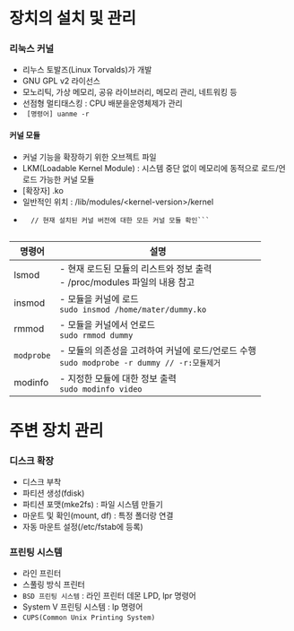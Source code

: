 # 장치의 설치 및 관리
### 리눅스 커널
- 리누스 토발즈(Linux Torvalds)가 개발
- GNU GPL v2 라이선스
- 모노리틱, 가상 메모리, 공유 라이브러리, 메모리 관리, 네트워킹 등
- 선점형 멀티태스킹 : CPU 배분을운영체제가 관리
- ``` [명령어] uanme -r```

#### 커널 모듈
- 커널 기능을 확장하기 위한 오브젝트 파일
- LKM(Loadable Kernel Module) : 시스템 중단 없이 메모리에 동적으로 로드/언로드 가능한 커널 모듈
- [확장자] .ko
- 일반적인 위치 : /lib/modules/\<kernel-version>/kernel
- ```[명령어] ls /lib/modules/$(uname -r)/kernel 
	// 현재 설치된 커널 버전에 대한 모든 커널 모듈 확인```
	

| 명령어        | 설명                                                                       |
| ---------- | ------------------------------------------------------------------------ |
| lsmod      | - 현재 로드된 모듈의 리스트와 정보 출력<br>- /proc/modules 파일의 내용 참고                     |
| insmod     | - 모듈을 커널에 로드<br>```sudo insmod /home/mater/dummy.ko```                   |
| rmmod      | - 모듈을 커널에서 언로드<br>```sudo rmmod dummy```                                 |
| `modprobe` | - 모듈의 의존성을 고려하여 커널에 로드/언로드 수행<br>```sudo modprobe -r dummy // -r:모듈제거``` |
| modinfo    | - 지정한 모듈에 대한 정보 출력<br>```sudo modinfo video```                           |

# 주변 장치 관리
### 디스크 확장
- 디스크 부착
- 파티션 생성(fdisk)
- 파티션 포맷(mke2fs) : 파일 시스템 만들기
- 마운트 및 확인(mount, df) : 특정 폴더랑 연결
- 자동 마운트 설정(/etc/fstab에 등록)

### 프린팅 시스템
- 라인 프린터
- 스풀링 방식 프린터
- `BSD 프린팅 시스템` : 라인 프린터 데몬 LPD, lpr 명령어
- System V 프린팅 시스템 : lp 명령어
- `CUPS(Common Unix Printing System)`

